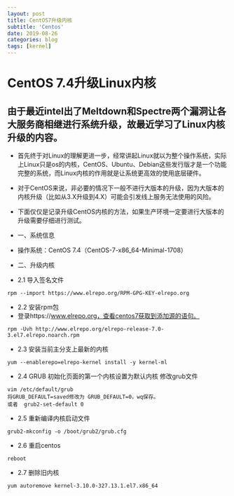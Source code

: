 ```yaml
---
layout: post
title: CentOS7升级内核
subtitle: 'Centos'
date: 2019-08-26
categories: blog
tags: [kernel]
---
```

# CentOS 7.4升级Linux内核

## 由于最近intel出了Meltdown和Spectre两个漏洞让各大服务商相继进行系统升级，故最近学习了Linux内核升级的内容。

* 首先终于对Linux的理解更进一步，经常讲起Linux就以为整个操作系统，实际上Linux只是os的内核，CentOS、Ubuntu、Debian这些发行版才是一个功能完整的系统，而Linux内核的作用就是让系统更高效的使用底层硬件。

* 对于CentOS来说，非必要的情况下一般不进行大版本的升级，因为大版本的内核升级（比如从3.X升级到4.X）可能会引发线上服务无法使用的风险。

* 下面仅仅是记录升级CentOS内核的方法，如果生产环境一定要进行大版本的升级需要仔细进行测试。

* 一、系统信息
* 操作系统：CentOS 7.4（CentOS-7-x86_64-Minimal-1708）

* 二、升级内核
* 2.1 导入签名文件
```
rpm --import https://www.elrepo.org/RPM-GPG-KEY-elrepo.org
```
*  2.2 安装rpm包
* 登录https://www.elrepo.org，查看centos7获取到添加源的语句。
```
rpm -Uvh http://www.elrepo.org/elrepo-release-7.0-3.el7.elrepo.noarch.rpm
```
* 2.3 安装当前主分支上最新的内核 
```
yum --enablerepo=elrepo-kernel install -y kernel-ml
```
* 2.4 GRUB 初始化页面的第一个内核设置为默认内核
  修改grub文件 
```
vim /etc/default/grub
将GRUB_DEFAULT=saved修改为 GRUB_DEFAULT=0，wq保存。
或者  grub2-set-default 0
```
* 2.5 重新编译内核启动文件 
```
grub2-mkconfig -o /boot/grub2/grub.cfg
```
* 2.6 重启centos 
```
reboot
```
* 2.7 删除旧内核
```
yum autoremove kernel-3.10.0-327.13.1.el7.x86_64
```